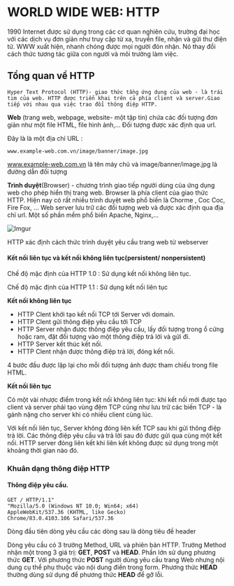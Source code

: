 # WORLD WIDE WEB: HTTP

1990 Internet được sử dụng trong các cơ quan nghiên cứu, trường đại học với các dịch vụ đơn giản như truy cập từ xa, truyền file, nhận và gửi thư điện tử. WWW xuất hiện, nhanh chóng được mọi người đón nhận. Nó thay đổi cách thức tương tác giữa con người và môi trường làm việc.

## Tổng quan về HTTP

    Hyper Text Protocol (HTTP)- giao thức tầng ứng dụng của web - là trái tim của web. HTTP được triển khai trên cả phía client và server.Giao tiếp với nhau qua việc trao đổi thông điệp HTTP.

**Web** (trang web, webpage, website- một tập tin) chứa các đối tượng đơn giản như một file HTML, file hình ảnh,... Đối tượng được xác định qua url. 

Đây là là một địa chỉ URL :

`www.example-web.com.vn/image/banner/image.jpg` 

www.example-web.com.vn là tên máy chủ và image/banner/image.jpg là đường dẫn đối tượng

**Trình duyệt**(Browser) - chương trình giao tiếp người dùng của ứng dụng web cho phép hiển thị trang web. Browser là phía client của giao thức HTTP. Hiện nay có rất nhiều trình duyệt web phổ biến là Chorme , Coc Coc, Fire Fox, ... Web server lưu trữ các đối tượng web và được xác định qua địa chỉ url. Một số phần mềm phổ biến Apache, Nginx,...

![Imgur](https://i.imgur.com/3HnYojM.png)

HTTP xác định cách thức trình duyệt yêu cầu trang web từ webserver 

#### Kết nối liên tục và kết nối không liên tục(persistent/ nonpersistent)

Chế độ mặc định của HTTP 1.0 : Sử dụng kết nối không liên tục.

Chế độ mặc định của HTTP 1.1 : Sử dụng kết nối liên tục

**Kết nối không liên tục**
* HTTP Clent khởi tạo kết nối TCP tới Server với domain.
* HTTP Clent gửi thông điệp yêu cầu tới TCP
* HTTP Server nhận được thông điệp yêu cầu, lấy đối tượng trong ổ cứng hoặc ram, đặt đối tượng vào một thông điệp trả lời và gửi đi.
* HTTP Server kết thúc kết nối.
* HTTP Clent nhận được thông điệp trả lời, đóng kết nối.

4 bước đầu được lặp lại cho mỗi đối tượng ảnh được tham chiếu trong file HTML.

**Kết nối liên tục**

 Có một vài nhược điểm trong kết nối không liên tục: khi kết nối mới được tạo client và server phải tạo vùng đệm TCP cũng như lưu trữ các biến TCP - là gánh nặng cho server khi có nhiều client cùng lúc.

Với kết nối liên tục, Server không đóng liên kết TCP sau khi gửi thông điệp trả lời. Các thông điệp yêu cầu và trả lời sau đó được gửi qua cùng một kết nối. HTTP server đóng liên kết khi liên kết không được sử dụng trong một khoảng thời gian nào đó.

### Khuân dạng thông điệp HTTP
####  Thông điệp yêu cầu.
```
GET / HTTP/1.1" 
"Mozilla/5.0 (Windows NT 10.0; Win64; x64) 
AppleWebKit/537.36 (KHTML, like Gecko) 
Chrome/83.0.4103.106 Safari/537.36
```
Dòng đầu tiên dòng yêu cầu các dòng sau là dòng tiêu đề header

Dòng yêu cầu có 3 trường Method, URL và phiên bản HTTP.  Trường Method nhận một trong 3 giá trị: **GET**, **POST** và **HEAD**. Phần lớn sử dụng phương thức **GET**. Với phương thức **POST** người dùng yêu cầu trang Web nhưng nội dung cụ thể phụ thuộc vào nội dung điền trong form. Phương thức **HEAD** thường dùng sử dụng để phương thức **HEAD** để gỡ lỗi.